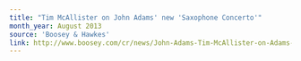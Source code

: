 ```yaml
---
title: "Tim McAllister on John Adams' new 'Saxophone Concerto'"
month_year: August 2013
source: 'Boosey & Hawkes'
link: http://www.boosey.com/cr/news/John-Adams-Tim-McAllister-on-Adams-s-New-Saxophone-Concerto/100263
---
```

